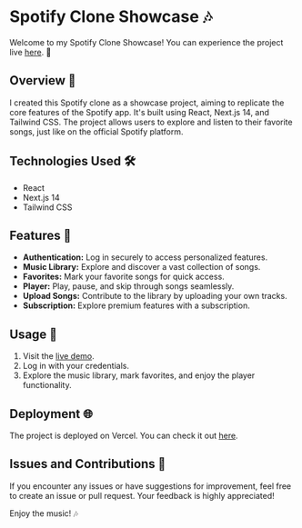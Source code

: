 # Spotify Clone Showcase 🎶

Welcome to my Spotify Clone Showcase! You can experience the project live [here](https://spotify-clone-showcase.vercel.app/). 🚀

## Overview 👀

I created this Spotify clone as a showcase project, aiming to replicate the core features of the Spotify app. It's built using React, Next.js 14, and Tailwind CSS. The project allows users to explore and listen to their favorite songs, just like on the official Spotify platform.

## Technologies Used 🛠️

- React
- Next.js 14
- Tailwind CSS

## Features 🎵

- **Authentication:** Log in securely to access personalized features.
- **Music Library:** Explore and discover a vast collection of songs.
- **Favorites:** Mark your favorite songs for quick access.
- **Player:** Play, pause, and skip through songs seamlessly.
- **Upload Songs:** Contribute to the library by uploading your own tracks.
- **Subscription:** Explore premium features with a subscription.

## Usage 🚀

1. Visit the [live demo](https://spotify-clone-showcase.vercel.app/).
2. Log in with your credentials.
3. Explore the music library, mark favorites, and enjoy the player functionality.

## Deployment 🌐

The project is deployed on Vercel. You can check it out [here](https://spotify-clone-showcase.vercel.app/).

## Issues and Contributions 🤝

If you encounter any issues or have suggestions for improvement, feel free to create an issue or pull request. Your feedback is highly appreciated!

Enjoy the music! 🎶
